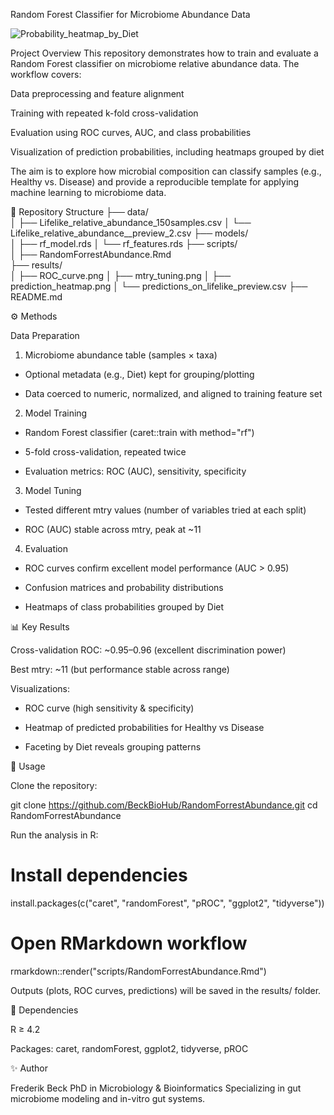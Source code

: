 Random Forest Classifier for Microbiome Abundance Data


![Probability_heatmap_by_Diet](https://github.com/user-attachments/assets/0cef61b3-df55-4b67-b7c6-f3b9eb5d5366)

Project Overview
This repository demonstrates how to train and evaluate a Random Forest classifier on microbiome relative abundance data.
The workflow covers:



Data preprocessing and feature alignment

Training with repeated k-fold cross-validation

Evaluation using ROC curves, AUC, and class probabilities

Visualization of prediction probabilities, including heatmaps grouped by diet

The aim is to explore how microbial composition can classify samples (e.g., Healthy vs. Disease) and provide a reproducible template for applying machine learning to microbiome data.

📂 Repository Structure
├── data/                
│   ├── Lifelike_relative_abundance_150samples.csv
│   └── Lifelike_relative_abundance__preview_2.csv
├── models/             
│   ├── rf_model.rds
│   └── rf_features.rds
├── scripts/             
│   ├── RandomForrestAbundance.Rmd   
├── results/           
│   ├── ROC_curve.png
│   ├── mtry_tuning.png
│   ├── prediction_heatmap.png
│   └── predictions_on_lifelike_preview.csv
├── README.md       


⚙️ Methods

Data Preparation

1. Microbiome abundance table (samples × taxa)

- Optional metadata (e.g., Diet) kept for grouping/plotting

- Data coerced to numeric, normalized, and aligned to training feature set

2. Model Training

- Random Forest classifier (caret::train with method="rf")

- 5-fold cross-validation, repeated twice

- Evaluation metrics: ROC (AUC), sensitivity, specificity

3. Model Tuning

- Tested different mtry values (number of variables tried at each split)

- ROC (AUC) stable across mtry, peak at ~11

4. Evaluation

- ROC curves confirm excellent model performance (AUC > 0.95)

- Confusion matrices and probability distributions

- Heatmaps of class probabilities grouped by Diet


📊 Key Results

Cross-validation ROC: ~0.95–0.96 (excellent discrimination power)

Best mtry: ~11 (but performance stable across range)

Visualizations:

- ROC curve (high sensitivity & specificity)

- Heatmap of predicted probabilities for Healthy vs Disease

- Faceting by Diet reveals grouping patterns


🚀 Usage

Clone the repository:

git clone https://github.com/BeckBioHub/RandomForrestAbundance.git
cd RandomForrestAbundance


Run the analysis in R:

# Install dependencies
install.packages(c("caret", "randomForest", "pROC", "ggplot2", "tidyverse"))

# Open RMarkdown workflow
rmarkdown::render("scripts/RandomForrestAbundance.Rmd")


Outputs (plots, ROC curves, predictions) will be saved in the results/ folder.

🔧 Dependencies

R ≥ 4.2

Packages: caret, randomForest, ggplot2, tidyverse, pROC



✨ Author

Frederik Beck
PhD in Microbiology & Bioinformatics
Specializing in gut microbiome modeling and in-vitro gut systems.
